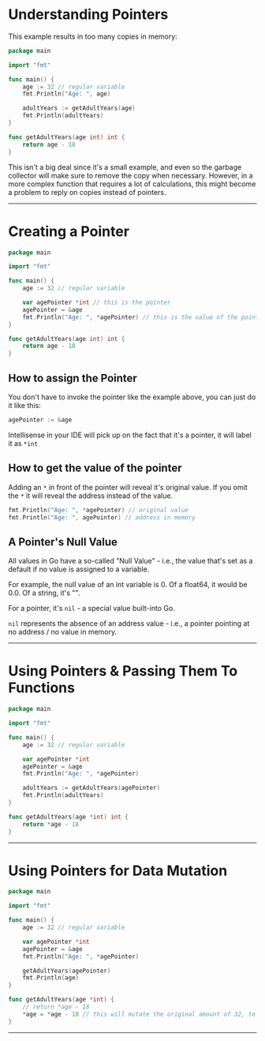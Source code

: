 # Understanding Pointers

This example results in too many copies in memory:

```go
package main

import "fmt"

func main() {
	age := 32 // regular variable
	fmt.Println("Age: ", age)

	adultYears := getAdultYears(age)
	fmt.Println(adultYears)
}

func getAdultYears(age int) int {
	return age - 18
}
```

This isn't a big deal since it's a small example, and even so the garbage collector will make sure to remove the copy when necessary. However, in a more complex function that requires a lot of calculations, this might become a problem to reply on copies instead of pointers.

---

# Creating a Pointer

```go
package main

import "fmt"

func main() {
	age := 32 // regular variable

	var agePointer *int // this is the pointer
	agePointer = &age
	fmt.Println("Age: ", *agePointer) // this is the value of the pointer
}

func getAdultYears(age int) int {
	return age - 18
}
```

## How to assign the Pointer

You don't have to invoke the pointer like the example above, you can just do it like this:

```go
agePointer := &age
```

Intellisense in your IDE will pick up on the fact that it's a pointer, it will label it as `*int`

## How to get the value of the pointer

Adding an `*` in front of the pointer will reveal it's original value. If you omit the `*` it will reveal the address instead of the value.

```go
fmt.Println("Age: ", *agePointer) // original value
fmt.Println("Age: ", agePointer) // address in memory
```

## A Pointer's Null Value

All values in Go have a so-called "Null Value" - i.e., the value that's set as a default if no value is assigned to a variable.

For example, the null value of an int variable is 0. Of a float64, it would be 0.0. Of a string, it's "".

For a pointer, it's `nil` - a special value built-into Go.

`nil` represents the absence of an address value - i.e., a pointer pointing at no address / no value in memory.

---

# Using Pointers & Passing Them To Functions

```go
package main

import "fmt"

func main() {
	age := 32 // regular variable

	var agePointer *int
	agePointer = &age
	fmt.Println("Age: ", *agePointer)

	adultYears := getAdultYears(agePointer)
	fmt.Println(adultYears)
}

func getAdultYears(age *int) int {
	return *age - 18
}
```

---

# Using Pointers for Data Mutation

```go
package main

import "fmt"

func main() {
	age := 32 // regular variable

	var agePointer *int
	agePointer = &age
	fmt.Println("Age: ", *agePointer)

	getAdultYears(agePointer)
	fmt.Println(age)
}

func getAdultYears(age *int) {
	// return *age - 18
	*age = *age - 18 // this will mutate the original amount of 32, to 14
}
```

---
